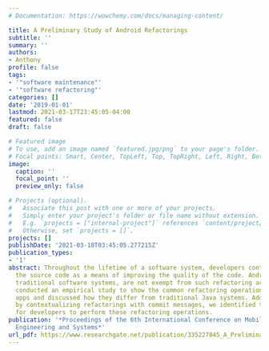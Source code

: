 ```yaml
---
# Documentation: https://wowchemy.com/docs/managing-content/

title: A Preliminary Study of Android Refactorings
subtitle: ''
summary: ''
authors:
- Anthony
profile: false
tags:
- '"software maintenance"'
- '"software refactoring"'
categories: []
date: '2019-01-01'
lastmod: 2021-03-17T23:45:05-04:00
featured: false
draft: false

# Featured image
# To use, add an image named `featured.jpg/png` to your page's folder.
# Focal points: Smart, Center, TopLeft, Top, TopRight, Left, Right, BottomLeft, Bottom, BottomRight.
image:
  caption: ''
  focal_point: ''
  preview_only: false

# Projects (optional).
#   Associate this post with one or more of your projects.
#   Simply enter your project's folder or file name without extension.
#   E.g. `projects = ["internal-project"]` references `content/project/deep-learning/index.md`.
#   Otherwise, set `projects = []`.
projects: []
publishDate: '2021-03-18T03:45:05.277215Z'
publication_types:
- '1'
abstract: Throughout the lifetime of a software system, developers continuously refactor
  the source code as a means of improving the quality of the code. Android apps, like
  traditional software systems, are not exempt from such refactoring activities. We
  conducted an empirical study to show the common refactoring operations in Android
  apps and discussed how they differ from traditional Java systems. Additionally,
  by contextualizing refactorings with commit messages, we identified the motivations
  for developers to perform these refactoring operations.
publication: '*Proceedings of the 6th International Conference on Mobile Software
  Engineering and Systems*'
url_pdf: https://www.researchgate.net/publication/335227845_A_Preliminary_Study_of_Android_Refactorings
---
```


